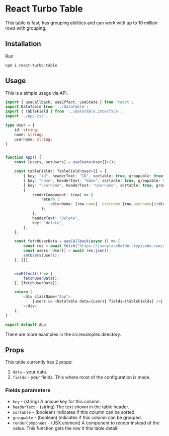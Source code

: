 # React Turbo Table

This table is fast, has grouping abilities and can work with up to 10 million rows with grouping.


## Installation

Run

```console
npm i react-turbo-table
```

## Usage

This is a simple usage via API.

```typescript
import { useCallback, useEffect, useState } from 'react';
import DataTable from '../DataTable';
import { TableField } from '../DataTable.interface';
import './App.css';

type User = {
    id: string;
    name: string;
    username: string;
}


function App() {
    const [users, setUsers] = useState<User[]>();

    const tableFields: TableField<User>[] = [
        { key: "id", headerText: "ID", sortable: true, groupable: true },
        { key: "name", headerText: "Name", sortable: true, groupable: true },
        { key: "username", headerText: "Username", sortable: true, groupable: true },
        {
            renderComponent: (row) => {
                return (
                    <div>Name: {row.name}. Username {row.username}</div>
                );
            },
            headerText: "Delete",
            key: "delete",
        },
    ];

    const fetchUserData = useCallback(async () => {
        const res = await fetch("https://jsonplaceholder.typicode.com/users");
        const users: User[] = await res.json();
        setUsers(users);
    }, []);


    useEffect(() => {
        fetchUserData();
    }, [fetchUserData]);

    return (
        <div className="App">
            {users && <DataTable data={users} fields={tableFields} />}
        </div>
    );
}

export default App

```

There are more examples in the src/examples directory.


## Props

This table currently has 2 props:

1. <code>data</code> - your data.
2. <code>fields</code> - your fields. This where most of the configuration is made.

### Fields parameters

- <code>key</code> - (string) A unique key for this column.
- <code>headerText</code> - (string) The text shown in the table header.
- <code>sortable</code> - (boolean) Indicates if this column can be sorted.
- <code>groupable</code> - (boolean) Indicates if this column can be grouped.
- <code>renderComponent</code> - (JSX.element) A component to render instead of the value. This function gets the row it this table detail.